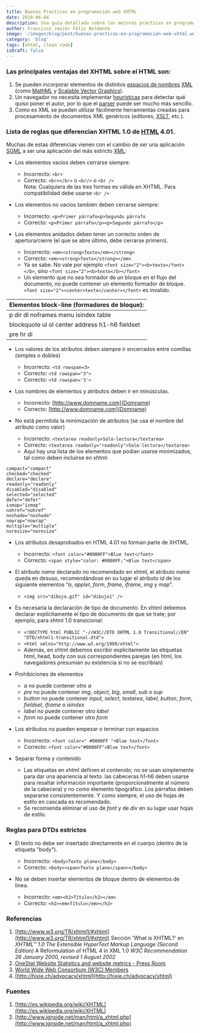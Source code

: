 ```yaml
---
title: Buenas Practicas en programación web XHTML
date: 2010-06-04
description: Una guía detallada sobre las mejores prácticas en programación web utilizando XHTML, destacando sus ventajas, reglas y diferencias clave con HTML.
author: Francisco Javier Félix Belmonte
image: '/images/blog/post/buenas-practicas-en-programacion-web-xhtml.webp'
category: 'blog'
tags: [xhtml, clean code]
isDraft: false
---
```


### Las principales ventajas del XHTML sobre el HTML son:

1. Se pueden incorporar elementos de distintos [espacios de nombres](http://es.wikipedia.org/w/index.php?title=Espacio_de_nombres&amp;action=edit&amp;redlink=1) [XML](http://es.wikipedia.org/wiki/XML) (como [MathML](http://es.wikipedia.org/wiki/MathML) y [Scalable Vector Graphics](http://es.wikipedia.org/wiki/Scalable_Vector_Graphics)).
2. Un navegador no necesita implementar [heurísticas](http://es.wikipedia.org/wiki/Heur%C3%ADstica) para detectar qué quiso poner el autor, por lo que el [parser](http://es.wikipedia.org/wiki/Parser) puede ser mucho más sencillo.
3. Como es XML se pueden utilizar fácilmente herramientas creadas para procesamiento de documentos XML genéricos (editores, [XSLT](http://es.wikipedia.org/wiki/XSLT), etc.).

### Lista de reglas que diferencian XHTML 1.0 de [HTML](http://es.wikipedia.org/wiki/HTML) 4.01.

Muchas de estas diferencias vienen con el cambio de ser una aplicación [SGML](http://es.wikipedia.org/wiki/SGML) a ser una aplicación del más estricto [XML](http://es.wikipedia.org/wiki/XML):

- Los elementos vacíos deben cerrarse siempre:
  - Incorrecto: `<br>`
  - Correcto: `<br></br>` o `<br/>` o `<br />`  
    Nota: Cualquiera de las tres formas es válida en XHTML. Para compatibilidad debe usarse `<br />`
  
- Los elementos no vacíos también deben cerrarse siempre:
  - Incorrecto: `<p>Primer párrafo<p>Segundo párrafo`
  - Correcto: `<p>Primer párrafo</p><p>Segundo párrafo</p>`
  
- Los elementos anidados deben tener un correcto orden de apertura/cierre (el que se abre último, debe cerrarse primero).
  - Incorrecto: `<em><strong>Texto</em></strong>`
  - Correcto: `<em><strong>Texto</strong></em>`
  - Ya se sabe. No vale por ejemplo `<font size="2"><b>texto</font></b>`, sino `<font size="2"><b>texto</b></font>`
  - Un elemento que no sea formador de un bloque en el flujo del documento, no puede contener un elemento formador de bloque. `<font size="2"><center>texto</center></font>` es invalido.

| Elementos block-line (formadores de bloque): |
|-----------------------------------------------|
| p           dir             dl          noframes menu        isindex         table |
| blockquote ul          ol              center      address h1-h6       fieldset |
| pre         hr di |

- Los valores de los atributos deben siempre ir encerrados entre comillas (simples o dobles)
  - Incorrecto: `<td rowspan=3>`
  - Correcto: `<td rowspan="3">`
  - Correcto: `<td rowspan='3'>`
  
- Los nombres de elementos y atributos deben ir en minúsculas.
  - Incorrecto: [http://www.domname.com](<a href="http://www.domname.com">Domname</a>)
  - Correcto: [http://www.domname.com](<a href="http://www.domname.com">Domname</a>)
  
- No está permitida la minimización de atributos (se usa el nombre del atributo como valor)
  - Incorrecto: `<textarea readonly>Solo-lectura</textarea>`
  - Correcto: `<textarea readonly="readonly">Solo-lectura</textarea>`
  - Aquí hay una lista de los elementos que podían usarse minimizados, tal como deben incluirse en xhtml:

```
compact="compact" 
checked="checked" 
declare="declare" 
readonly="readonly" 
disabled="disabled" 
selected="selected" 
defer="defer" 
ismap="ismap" 
nohref="nohref" 
noshade="noshade" 
nowrap="nowrap" 
multiple="multiple" 
noresize="noresize"
```

- Los atributos desaprobados en HTML 4.01 no forman parte de XHTML.
  - Incorrecto: `<font color="#0000FF">Blue text</font>`
  - Correcto: `<span style="color: #0000FF;">Blue text</span>`

- El atributo *name* declarado no recomendado en xhtml, el atributo *name* queda en desuso, recomendándose en su lugar el atributo *id* de los siguiente elementos “*a*, *applet*, *form*, *frame*, *iframe*, *img* y *map*”.
  - `<img src="dibujo.gif" id="dibujo1" />`

- Es necesaria la declaración de tipo de documento. En xhtml debemos declarar explícitamente el tipo de documento de que se trate; por ejemplo, para xhtml 1.0 transicional:
  - `<!DOCTYPE html PUBLIC "-//W3C//DTD XHTML 1.0 Transitional//EN" "DTD/xhtml1-transitional.dtd">`
  - `<html xmlns="http://www.w3.org/1999/xhtml">`
  - Además, en xhtml debemos escribir explícitamente las etiquetas html, head, body con sus correspondientes parejas (en html, los navegadores presumían su existencia si no se escribían)

- Prohibiciones de elementos
  - *a* no puede contener otro *a*
  - *pre* no puede contener *img*, *object*, *big*, *small*, *sub* o *sup*
  - *button* no puede contener *input*, *select*, *textarea*, *label*, *button*, *form*, *fieldset*, *iframe* o *isindex*
  - *label* no puede contener otro *label*
  - *form* no puede contener otro *form*

- Los atributos no pueden empezar o terminar con espacios
  - Incorrecto: `<font color=" #0000FF ">Blue text</font>`
  - Correcto: `<font color="#0000FF">Blue text</font>`

- Separar forma y contenido
  - Las etiquetas en xhtml definen el contenido; no se usan simplemente para dar una apariencia al texto. las cabeceras h1-h6 deben usarse para resaltar información importante (proporcionalmente al número de la cabecera) y no como elemento tipográfico. Los párrafos deben separarse consistentemente. Y como siempre, el uso de hojas de estilo en cascada es recomendado.
  - Se recomienda eliminar el uso de *font* y de *div* en su lugar usar hojas de estilo.

### Reglas para DTDs estrictos

- El texto no debe ser insertado directamente en el cuerpo (dentro de la etiqueta "body").
  - Incorrecto: `<body>Texto plano</body>`
  - Correcto: `<body><span>Texto plano</span></body>`

- No se deben insertar elementos de bloque dentro de elementos de línea.
  - Incorrecto: `<em><h2>Título</h2></em>`
  - Correcto: `<h2><em>Título</em></h2>`

### Referencias

1. [http://www.w3.org/TR/xhtml1/#xhtml](http://www.w3.org/TR/xhtml1/#xhtml) Sección 'What is XHTML?' en *XHTML™ 1.0 The Extensible HyperText Markup Language (Second Edition)* A Reformulation of HTML 4 in XML 1.0 *W3C Recommendation 26 January 2000, revised 1 August 2002*
2. [OneStat Website Statistics and website metrics - Press Room](http://www.onestat.com/html/aboutus_pressbox40_browser_market_firefox_growing.html)
3. [World Wide Web Consortium (W3C) Members](http://www.w3.org/Consortium/Member/List)
4. [http://hixie.ch/advocacy/xhtml](http://hixie.ch/advocacy/xhtml)

### Fuentes

1. [http://es.wikipedia.org/wiki/XHTML](http://es.wikipedia.org/wiki/XHTML)
2. [http://www.ignside.net/man/html/a_xhtml.php](http://www.ignside.net/man/html/a_xhtml.php)